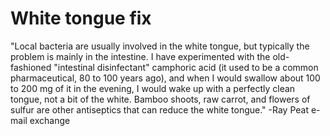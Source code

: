 # White tongue fix
"Local bacteria are usually involved in the white tongue, but typically the problem is mainly in the intestine. I have experimented with the old-fashioned "intestinal disinfectant" camphoric acid (it used to be a common pharmaceutical, 80 to 100 years ago), and when I would swallow about 100 to 200 mg of it in the evening, I would wake up with a perfectly clean tongue, not a bit of the white. Bamboo shoots, raw carrot, and flowers of sulfur are other antiseptics that can reduce the white tongue." -Ray Peat e-mail exchange